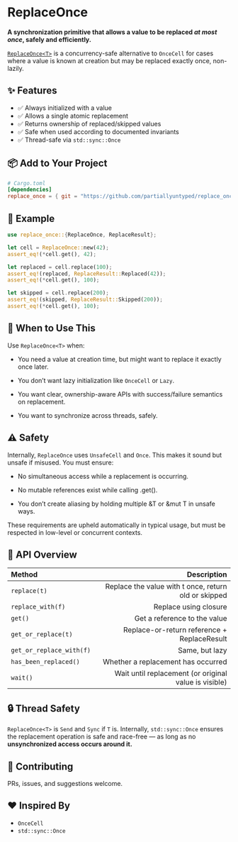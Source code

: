 # ReplaceOnce

**A synchronization primitive that allows a value to be replaced _at most once_, safely and efficiently.**

[`ReplaceOnce<T>`](src/lib.rs) is a concurrency-safe alternative to `OnceCell` for cases where a value is known at creation but may be replaced exactly once, non-lazily.


## ✨ Features

- ✅ Always initialized with a value
- ✅ Allows a single atomic replacement
- ✅ Returns ownership of replaced/skipped values
- ✅ Safe when used according to documented invariants
- ✅ Thread-safe via `std::sync::Once`


## 📦 Add to Your Project

```toml
# Cargo.toml
[dependencies]
replace_once = { git = "https://github.com/partiallyuntyped/replace_once" }
```


## 🚀 Example
```rust
use replace_once::{ReplaceOnce, ReplaceResult};

let cell = ReplaceOnce::new(42);
assert_eq!(*cell.get(), 42);

let replaced = cell.replace(100);
assert_eq!(replaced, ReplaceResult::Replaced(42));
assert_eq!(*cell.get(), 100);

let skipped = cell.replace(200);
assert_eq!(skipped, ReplaceResult::Skipped(200));
assert_eq!(*cell.get(), 100);
```


## 🧠 When to Use This

Use `ReplaceOnce<T>` when:

- You need a value at creation time, but might want to replace it exactly once later.

- You don’t want lazy initialization like `OnceCell` or `Lazy`.

- You want clear, ownership-aware APIs with success/failure semantics on replacement.

- You want to synchronize across threads, safely.


## ⚠️ Safety

Internally, `ReplaceOnce` uses `UnsafeCell` and `Once`. This makes it sound but unsafe if misused.
You must ensure:

- No simultaneous access while a replacement is occurring.

- No mutable references exist while calling .get().

- You don’t create aliasing by holding multiple &T or &mut T in unsafe ways.

These requirements are upheld automatically in typical usage, but must be respected in low-level or concurrent contexts.


## 📖 API Overview

|Method |	Description|
|:-|-:|
`replace(t)` |	Replace the value with t once, return old or skipped
`replace_with(f)` |	Replace using closure
`get()`|	Get a reference to the value
`get_or_replace(t)`|	Replace-or-return reference + ReplaceResult<T>
`get_or_replace_with(f)`|	Same, but lazy
`has_been_replaced()`|	Whether a replacement has occurred
`wait()`|	Wait until replacement (or original value is visible)



## 🔒 Thread Safety

`ReplaceOnce<T>` is `Send` and `Sync` if `T` is. Internally, `std::sync::Once` ensures the replacement operation is safe and race-free — as long as no **unsynchronized access occurs around it.**


## 🤝 Contributing

PRs, issues, and suggestions welcome.

## ❤️ Inspired By
- `OnceCell`
- `std::sync::Once`
